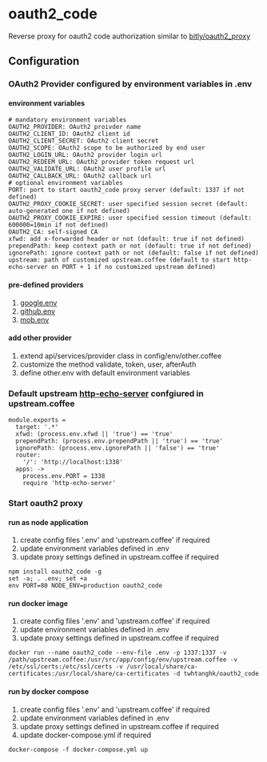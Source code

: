 # oauth2_code
Reverse proxy for oauth2 code authorization similar to [bitly/oauth2_proxy](https://github.com/bitly/oauth2_proxy)

## Configuration

### OAuth2 Provider configured by environment variables in .env
#### environment variables
```
# mandatory environment variables
OAUTH2_PROVIDER: OAuth2 proivder name
OAUTH2_CLIENT_ID: OAuth2 client id
OAUTH2_CLIENT_SECRET: OAuth2 client secret
OAUTH2_SCOPE: OAuth2 scope to be authorized by end user
OAUTH2_LOGIN_URL: OAuth2 provider login url
OAUTH2_REDEEM_URL: OAuth2 provider token request url
OAUTH2_VALIDATE_URL: OAuth2 user profile url
OAUTH2_CALLBACK_URL: OAuth2 callback url
# optional environment variables
PORT: port to start oauth2_code proxy server (default: 1337 if not defined)
OAUTH2_PROXY_COOKIE_SECRET: user specified session secret (default: auto-generated one if not defined)
OAUTH2_PROXY_COOKIE_EXPIRE: user specified session timeout (default: 600000=10min if not defined)
OAUTH2_CA: self-signed CA
xfwd: add x-forwarded header or not (default: true if not defined)
prependPath: keep context path or not (default: true if not defined)
ignorePath: ignore context path or not (default: false if not defined)
upstream: path of customized upstream.coffee (default to start http-echo-server on PORT + 1 if no customized upstream defined)
```

#### pre-defined providers
1. [google.env](https://github.com/twhtanghk/oauth2_code/blob/master/google.env)
2. [github.env](https://github.com/twhtanghk/oauth2_code/blob/master/github.env)
3. [mob.env](https://github.com/twhtanghk/oauth2_code/blob/master/mob.env)

#### add other provider
1. extend api/services/provider class in config/env/other.coffee
2. customize the method validate, token, user, afterAuth
3. define other.env with default environment variables

### Default upstream [http-echo-server](https://github.com/watson/http-echo-server) confgiured in upstream.coffee
```
module.exports =
  target: '.*'
  xfwd: (process.env.xfwd || 'true') == 'true'
  prependPath: (process.env.prependPath || 'true') == 'true'
  ignorePath: (process.env.ignorePath || 'false') == 'true'
  router:
    '/': 'http://localhost:1338'
  apps: ->
    process.env.PORT = 1338
    require 'http-echo-server'
```

### Start oauth2 proxy
#### run as node application
1. create config files '.env' and 'upstream.coffee' if required
2. update environment variables defined in .env
3. update proxy settings defined in upstream.coffee if required
```
npm install oauth2_code -g
set -a; . .env; set +a
env PORT=80 NODE_ENV=production oauth2_code
```

#### run docker image
1. create config files '.env' and 'upstream.coffee' if required
2. update environment variables defined in .env 
3. update proxy settings defined in upstream.coffee if required
```
docker run --name oauth2_code --env-file .env -p 1337:1337 -v /path/upstream.coffee:/usr/src/app/config/env/upstream.coffee -v /etc/ssl/certs:/etc/ssl/certs -v /usr/local/share/ca-certificates:/usr/local/share/ca-certificates -d twhtanghk/oauth2_code
```

#### run by docker compose
1. create config files '.env' and 'upstream.coffee' if required
2. update environment variables defined in .env 
3. update proxy settings defined in upstream.coffee if required
4. update docker-compose.yml if required
```
docker-compose -f docker-compose.yml up
```
